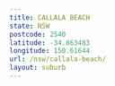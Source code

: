 ```yaml
---
title: CALLALA BEACH
state: NSW
postcode: 2540
latitude: -34.863483
longitude: 150.61644
url: /nsw/callala-beach/
layout: suburb
---
```

